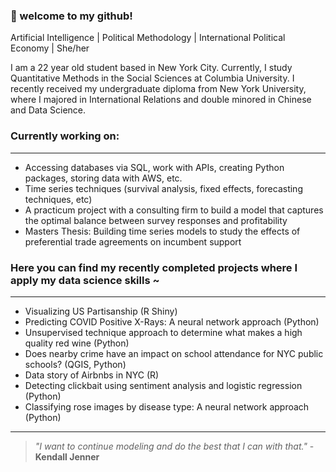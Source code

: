 ### 👋 welcome to my github!
Artificial Intelligence | Political Methodology | International Political Economy | She/her


I am a 22 year old student based in New York City. Currently, I study Quantitative Methods in the Social Sciences at Columbia University. I recently received my undergraduate diploma from New York University, where I majored in International Relations and double minored in Chinese and Data Science. 

### Currently working on:
___
* Accessing databases via SQL, work with APIs, creating Python packages, storing data with AWS, etc.
* Time series techniques (survival analysis, fixed effects, forecasting techniques, etc)
* A practicum project with a consulting firm to build a model that captures the optimal balance between survey responses and profitability
* Masters Thesis: Building time series models to study the effects of preferential trade agreements on incumbent support

### Here you can find my recently completed projects where I apply my data science skills ~

___

* Visualizing US Partisanship (R Shiny)
* Predicting COVID Positive X-Rays: A neural network approach (Python)
* Unsupervised technique approach to determine what makes a high quality red wine (Python)
* Does nearby crime have an impact on school attendance for NYC public schools? (QGIS, Python)
* Data story of Airbnbs in NYC (R)
* Detecting clickbait using sentiment analysis and logistic regression (Python)
* Classifying rose images by disease type: A neural network approach (Python)
___

> *"I want to continue modeling and do the best that I can with that."* - __Kendall Jenner__


<!--
**cz2673/cz2673** is a ✨ _special_ ✨ repository because its `README.md` (this file) appears on your GitHub profile.

Here are some ideas to get you started:

- 🔭 I’m currently working on ...
- 🌱 I’m currently learning ...
- 👯 I’m looking to collaborate on ...
- 🤔 I’m looking for help with ...
- 💬 Ask me about ...
- 📫 How to reach me: ...
- 😄 Pronouns: ...
- ⚡ Fun fact: ...
-->
